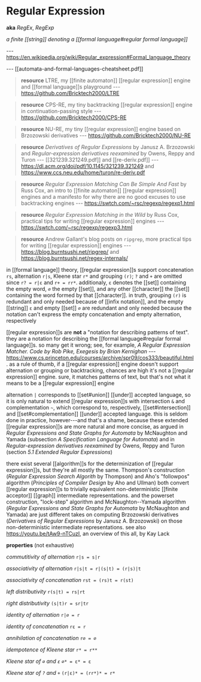 # Regular Expression

**aka** _RegEx_, _RegExp_

_a finite [[string]] denoting a [[formal language#regular formal language]]_

--- <https://en.wikipedia.org/wiki/Regular_expression#Formal_language_theory>

--- [[automata-and-formal-languages-cheatsheet.pdf]]

> **resource** LTRE, my [[finite automaton]] [[regular expression]] engine and [[formal language]]s playground --- <https://github.com/Bricktech2000/LTRE>

> **resource** CPS-RE, my tiny backtracking [[regular expression]] engine in continuation-passing style --- <https://github.com/Bricktech2000/CPS-RE>

> **resource** NU-RE, my tiny [[regular expression]] engine based on Brzozowski derivatives --- <https://github.com/Bricktech2000/NU-RE>

> **resource** _Derivatives of Regular Expressions_ by Janusz A. Brzozowski and _Regular-expression derivatives reexamined_ by Owens, Reppy and Turon --- [[321239.321249.pdf]] and [[re-deriv.pdf]] --- <https://dl.acm.org/doi/pdf/10.1145/321239.321249> and <https://www.ccs.neu.edu/home/turon/re-deriv.pdf>

> **resource** _Regular Expression Matching Can Be Simple And Fast_ by Russ Cox, an intro to [[finite automaton]] [[regular expression]] engines and a manifesto for why there are no good excuses to use backtracking engines --- <https://swtch.com/~rsc/regexp/regexp1.html>

> **resource** _Regular Expression Matching in the Wild_ by Russ Cox, practical tips for writing [[regular expression]] engines --- <https://swtch.com/~rsc/regexp/regexp3.html>

> **resource** Andrew Gallant's blog posts on `ripgrep`, more practical tips for writing [[regular expression]] engines --- <https://blog.burntsushi.net/ripgrep/> and <https://blog.burntsushi.net/regex-internals/>

in [[formal language]] theory, [[regular expression]]s support concatenation `rs`, alternation `r|s`, Kleene star `r*` and grouping `(r)`; `?` and `+` are omitted since `r? = r|ε` and `r+ = rr*`. additionaly, `ε` denotes the [[set]] containing the empty word, `∅` the empty [[set]], and any other [[character]] the [[set]] containing the word formed by that [[character]]. in truth, grouping `(r)` is redundant and only needed because of [[infix notation]], and the empty [[string]] `ε` and empty [[set]] `∅` are redundant and only needed because the notation can't express the empty concatenation and empty alternation, respectively

[[regular expression]]s are **not** a "notation for describing patterns of text". they are a notation for describing the [[formal language#regular formal language]]s. so many get it wrong; see, for example, _A Regular Expression Matcher. Code by Rob Pike, Exegesis by Brian Kernighan_ --- <https://www.cs.princeton.edu/courses/archive/spr09/cos333/beautiful.html>. as a rule of thumb, if a [[regular expression]] engine doesn't support alternation or grouping or backtracking, chances are high it's not a [[regular expression]] engine. sure, it matches patterns of text, but that's not what it means to be a [[regular expression]] engine

alternation `|` corresponds to [[set#union]] [[under]] accepted language, so it is only natural to extend [[regular expression]]s with intersection `&` and complementation `~`, which correspond to, respectively, [[set#intersection]] and [[set#complementation]] [[under]] accepted language. this is seldom done in practice, however---and that's a shame, because these extended [[regular expression]]s are more natural and more concise, as argued in _Regular Expressions and State Graphs for Automata_ by McNaughton and Yamada (subsection _A Specification Language for Automata_) and in _Regular-expression derivatives reexamined_ by Owens, Reppy and Turon (section _5.1 Extended Regular Expressions_)

there exist several [[algorithm]]s for the determinization of [[regular expression]]s, but they're all mostly the same. Thompson's construction (_Regular Expression Search Algorith_ by Thompson) and Aho's "followpos" algorithm (_Principles of Compiler Design_ by Aho and Ullman) both convert [[regular expression]]s to trivially equivalent non-deterministic [[finite acceptor]] [[graph]] intermediate representations. and the powerset construction, "lock-step" algorithm and McNaughton--Yamada algorithm (_Regular Expressions and State Graphs for Automata_ by McNaughton and Yamada) are just different takes on computing Brzozowski derivatives (_Derivatives of Regular Expressions_ by Janusz A. Brzozowski) on those non-deterministic intermediate representations. see also <https://youtu.be/tAw9-nTCuzI>, an overview of this all, by Kay Lack

**properties** (not exhaustive)

_commutitivity of alternation_ `r|s = s|r`

_associativity of alternation_ `r|s|t = r|(s|t) = (r|s)|t`

_associativity of concatenation_ `rst = (rs)t = r(st)`

_left distributivity_ `r(s|t) = rs|rt`

_right distributivity_ `(s|t)r = sr|tr`

_identity of alternation_ `r|∅ = r`

_identity of concatenation_ `rε = r`

_annihilation of concatenation_ `r∅ = ∅`

_idempotence of Kleene star_ `r* = r**`

_Kleene star of `∅` and `ε`_ `∅* = ε* = ε`

_Kleene star of `?` and `+`_ `(r|ε)* = (rr*)* = r*`
